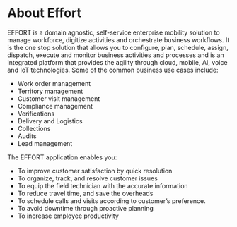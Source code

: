 # About Effort

EFFORT is a domain agnostic, self-service enterprise mobility solution to manage workforce, digitize
activities and orchestrate business workflows. It is the one stop solution that allows you to configure,
plan, schedule, assign, dispatch, execute and monitor business activities and processes and is an
integrated platform that provides the agility through cloud, mobile, AI, voice and IoT technologies.
Some of the common business use cases include:

 - Work order management
 - Territory management
 - Customer visit management
 - Compliance management
 - Verifications
 - Delivery and Logistics
 - Collections
 - Audits
 - Lead management

 The EFFORT application enables you:

- To improve customer satisfaction by quick resolution
- To organize, track, and resolve customer issues
- To equip the field technician with the accurate information
- To reduce travel time, and save the overheads
- To schedule calls and visits according to customer’s preference.
- To avoid downtime through proactive planning
- To increase employee productivity